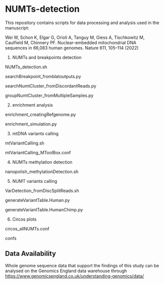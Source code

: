 # NUMTs-detection
This repository contains scripts for data processing and analysis used in the manuscript:

Wei W, Schon K, Elgar G, Orioli A, Tanguy M, Giess A, Tischkowitz M, Caulfield M, Chinnery PF. Nuclear-embedded mitochondrial DNA sequences in 66,083 human genomes. Nature 611, 105–114 (2022)

1. NUMTs and breakpoints detection 

NUMTs_detection.sh

searchBreakpoint_fromblatoutputs.py

searchNumtCluster_fromDiscordantReads.py

groupNumtCluster_fromMultipleSamples.py


2. enrichment analysis

enrichment_creatingRefgenome.py

enrichment_simulation.py

3. mtDNA variants calling

mtVariantCalling.sh

mtVariantCalling_MToolBox.conf


4. NUMTs methylation detection

nanopolish_methylationDetection.sh

5. NUMT variants calling

VarDetection_fromDiscSplitReads.sh

generateVariantTable.Human.py

generateVariantTable.HumanChimp.py

6. Circos plots

circos_allNUMTs.conf

confs

## Data Availability
Whole genome sequence data that support the findings of this study can be analysed on the Genomics England data warehouse through https://www.genomicsengland.co.uk/understanding-genomics/data/
